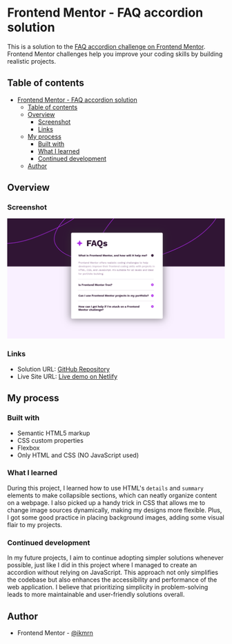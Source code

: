 # Frontend Mentor - FAQ accordion solution

This is a solution to the [FAQ accordion challenge on Frontend Mentor](https://www.frontendmentor.io/challenges/faq-accordion-wyfFdeBwBz). Frontend Mentor challenges help you improve your coding skills by building realistic projects.

## Table of contents

- [Frontend Mentor - FAQ accordion solution](#frontend-mentor---faq-accordion-solution)
  - [Table of contents](#table-of-contents)
  - [Overview](#overview)
    - [Screenshot](#screenshot)
    - [Links](#links)
  - [My process](#my-process)
    - [Built with](#built-with)
    - [What I learned](#what-i-learned)
    - [Continued development](#continued-development)
  - [Author](#author)

## Overview

### Screenshot

![screenshot](./assets/images/screenshot.png)

### Links

- Solution URL: [GitHub Repository](https://github.com/ikmrn/frontend-challenges/tree/faq-accordion)
- Live Site URL: [Live demo on Netlify](https://ikmrn-faq-accordion.netlify.app/)

## My process

### Built with

- Semantic HTML5 markup
- CSS custom properties
- Flexbox
- Only HTML and CSS (NO JavaScript used)

### What I learned

During this project, I learned how to use HTML's `details` and `summary` elements to make collapsible sections, which can neatly organize content on a webpage. I also picked up a handy trick in CSS that allows me to change image sources dynamically, making my designs more flexible. Plus, I got some good practice in placing background images, adding some visual flair to my projects.

### Continued development

In my future projects, I aim to continue adopting simpler solutions whenever possible, just like I did in this project where I managed to create an accordion without relying on JavaScript. This approach not only simplifies the codebase but also enhances the accessibility and performance of the web application. I believe that prioritizing simplicity in problem-solving leads to more maintainable and user-friendly solutions overall.

## Author

- Frontend Mentor - [@ikmrn](https://www.frontendmentor.io/profile/ikmrn)
